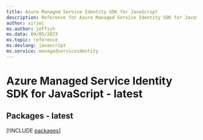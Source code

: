 ```yaml
---
title: Azure Managed Service Identity SDK for JavaScript
description: Reference for Azure Managed Service Identity SDK for JavaScript
author: xirzec
ms.author: jeffish
ms.data: 04/05/2023
ms.topic: reference
ms.devlang: javascript
ms.service: managedserviceidentity
---
```

# Azure Managed Service Identity SDK for JavaScript - latest
## Packages - latest
[!INCLUDE [packages](managed-service-identity-index.md)]